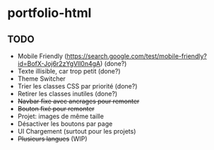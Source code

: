 # portfolio-html

## TODO
- Mobile Friendly (https://search.google.com/test/mobile-friendly?id=BofX-Joj6r2zYgVll0n4gA) (done?)
- Texte illisible, car trop petit (done?)
- Theme Switcher
- Trier les classes CSS par priorité (done?)
- Retirer les classes inutiles (done?)
- ~~Navbar fixe avec ancrages pour remonter~~
- ~~Bouton fixé pour remonter~~
- Projet: images de même taille
- Désactiver les boutons par page
- UI Chargement (surtout pour les projets)
- ~~Plusieurs langues~~ (WIP)
